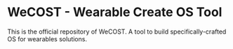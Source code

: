 # WeCOST - Wearable Create OS Tool

This is the official repository of WeCOST. A tool to build specifically-crafted OS for wearables solutions.
